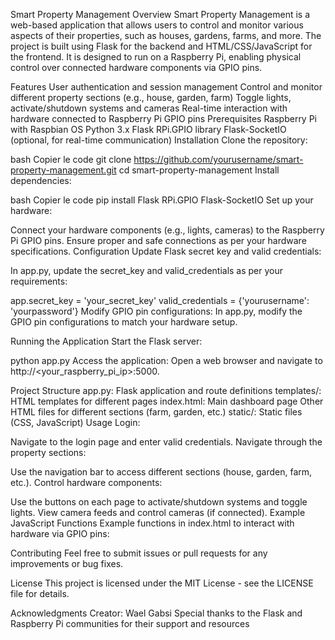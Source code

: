 Smart Property Management
Overview
Smart Property Management is a web-based application that allows users to control and monitor various aspects of their properties, such as houses, gardens, farms, and more. The project is built using Flask for the backend and HTML/CSS/JavaScript for the frontend. It is designed to run on a Raspberry Pi, enabling physical control over connected hardware components via GPIO pins.

Features
User authentication and session management
Control and monitor different property sections (e.g., house, garden, farm)
Toggle lights, activate/shutdown systems and cameras
Real-time interaction with hardware connected to Raspberry Pi GPIO pins
Prerequisites
Raspberry Pi with Raspbian OS
Python 3.x
Flask
RPi.GPIO library
Flask-SocketIO (optional, for real-time communication)
Installation
Clone the repository:

bash
Copier le code
git clone https://github.com/yourusername/smart-property-management.git
cd smart-property-management
Install dependencies:

bash
Copier le code
pip install Flask RPi.GPIO Flask-SocketIO
Set up your hardware:

Connect your hardware components (e.g., lights, cameras) to the Raspberry Pi GPIO pins.
Ensure proper and safe connections as per your hardware specifications.
Configuration
Update Flask secret key and valid credentials:

In app.py, update the secret_key and valid_credentials as per your requirements:


app.secret_key = 'your_secret_key'
valid_credentials = {'yourusername': 'yourpassword'}
Modify GPIO pin configurations:
In app.py, modify the GPIO pin configurations to match your hardware setup.

Running the Application
Start the Flask server:


python app.py
Access the application:
Open a web browser and navigate to http://<your_raspberry_pi_ip>:5000.

Project Structure
app.py: Flask application and route definitions
templates/: HTML templates for different pages
index.html: Main dashboard page
Other HTML files for different sections (farm, garden, etc.)
static/: Static files (CSS, JavaScript)
Usage
Login:

Navigate to the login page and enter valid credentials.
Navigate through the property sections:

Use the navigation bar to access different sections (house, garden, farm, etc.).
Control hardware components:

Use the buttons on each page to activate/shutdown systems and toggle lights.
View camera feeds and control cameras (if connected).
Example JavaScript Functions
Example functions in index.html to interact with hardware via GPIO pins:


<script>
    function activateSystem() {
        fetch('/activate_system').then(response => alert('System activated!'));
    }

    function shutdownSystem() {
        fetch('/shutdown_system').then(response => alert('System shut down!'));
    }

    function toggleLights() {
        fetch('/toggle_lights').then(response => alert('Lights toggled!'));
    }

    // Additional functions for specific rooms
    function activateSalon() {
        fetch('/activate_salon').then(response => alert('Salon activated!'));
    }

    function shutdownSalon() {
        fetch('/shutdown_salon').then(response => alert('Salon shut down!'));
    }
</script>
Contributing
Feel free to submit issues or pull requests for any improvements or bug fixes.

License
This project is licensed under the MIT License - see the LICENSE file for details.

Acknowledgments
Creator: Wael Gabsi
Special thanks to the Flask and Raspberry Pi communities for their support and resources
